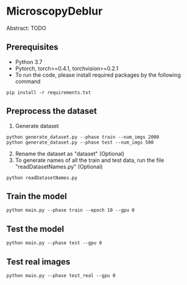 # MicroscopyDeblur
Abstract: TODO

## Prerequisites
- Python 3.7
- Pytorch, torch>=0.4.1, torchvision>=0.2.1
- To run the code, please install required packages by the following command
```
pip install -r requirements.txt
```

## Preprocess the dataset
1. Generate dataset
```
python generate_dataset.py --phase train --num_imgs 2000
python generate_dataset.py --phase test --num_imgs 500
```
2. Rename the dataset as "dataset" (Optional)
3. To generate names of all the train and test data, run the file "readDatasetNames.py" (Optional)
```
python readDatasetNames.py
```

## Train the model
```
python main.py --phase train --epoch 10 --gpu 0
```

## Test the model
```
python main.py --phase test --gpu 0
```

## Test real images
```
python main.py --phase test_real --gpu 0
```
